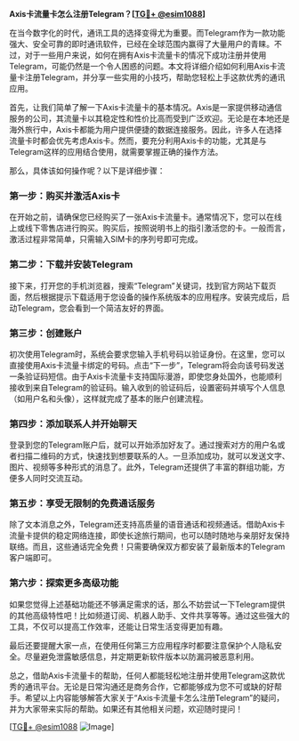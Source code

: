 **Axis卡流量卡怎么注册Telegram？[[TG💪+ @esim1088](https://t.me/s/esim1088)]**

在当今数字化的时代，通讯工具的选择变得尤为重要。而Telegram作为一款功能强大、安全可靠的即时通讯软件，已经在全球范围内赢得了大量用户的青睐。不过，对于一些用户来说，如何在拥有Axis卡流量卡的情况下成功注册并使用Telegram，可能仍然是一个令人困惑的问题。本文将详细介绍如何利用Axis卡流量卡注册Telegram，并分享一些实用的小技巧，帮助您轻松上手这款优秀的通讯应用。

首先，让我们简单了解一下Axis卡流量卡的基本情况。Axis是一家提供移动通信服务的公司，其流量卡以其稳定性和性价比高而受到广泛欢迎。无论是在本地还是海外旅行中，Axis卡都能为用户提供便捷的数据连接服务。因此，许多人在选择流量卡时都会优先考虑Axis卡。然而，要充分利用Axis卡的功能，尤其是与Telegram这样的应用结合使用，就需要掌握正确的操作方法。

那么，具体该如何操作呢？以下是详细步骤：

### **第一步：购买并激活Axis卡**
在开始之前，请确保您已经购买了一张Axis卡流量卡。通常情况下，您可以在线上或线下零售店进行购买。购买后，按照说明书上的指引激活您的卡。一般而言，激活过程非常简单，只需输入SIM卡的序列号即可完成。

### **第二步：下载并安装Telegram**
接下来，打开您的手机浏览器，搜索“Telegram”关键词，找到官方网站下载页面，然后根据提示下载适用于您设备的操作系统版本的应用程序。安装完成后，启动Telegram，您会看到一个简洁友好的界面。

### **第三步：创建账户**
初次使用Telegram时，系统会要求您输入手机号码以验证身份。在这里，您可以直接使用Axis卡流量卡绑定的号码。点击“下一步”，Telegram将会向该号码发送一条验证码短信。由于Axis卡流量卡支持国际漫游，即使您身处国外，也能顺利接收到来自Telegram的验证码。输入收到的验证码后，设置密码并填写个人信息（如用户名和头像），这样就完成了基本的账户创建流程。

### **第四步：添加联系人并开始聊天**
登录到您的Telegram账户后，就可以开始添加好友了。通过搜索对方的用户名或者扫描二维码的方式，快速找到想要联系的人。一旦添加成功，就可以发送文字、图片、视频等多种形式的消息了。此外，Telegram还提供了丰富的群组功能，方便多人同时交流互动。

### **第五步：享受无限制的免费通话服务**
除了文本消息之外，Telegram还支持高质量的语音通话和视频通话。借助Axis卡流量卡提供的稳定网络连接，即使长途旅行期间，也可以随时随地与亲朋好友保持联络。而且，这些通话完全免费！只需要确保双方都安装了最新版本的Telegram客户端即可。

### **第六步：探索更多高级功能**
如果您觉得上述基础功能还不够满足需求的话，那么不妨尝试一下Telegram提供的其他高级特性吧！比如频道订阅、机器人助手、文件共享等等。通过这些强大的工具，不仅可以提高工作效率，还能让日常生活变得更加有趣。

最后还要提醒大家一点，在使用任何第三方应用程序时都要注意保护个人隐私安全。尽量避免泄露敏感信息，并定期更新软件版本以防漏洞被恶意利用。

总之，借助Axis卡流量卡的帮助，任何人都能轻松地注册并使用Telegram这款优秀的通讯平台。无论是日常沟通还是商务合作，它都能够成为您不可或缺的好帮手。希望以上内容能够解答大家关于“Axis卡流量卡怎么注册Telegram”的疑问，并为大家带来实际的帮助。如果还有其他相关问题，欢迎随时提问！

[[TG💪+ @esim1088](https://t.me/s/esim1088) ![Image](https://i.postimg.cc/4NQfJmqS/Snipaste-2025-05-13-00-14-12.png)]